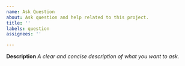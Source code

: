 ```yaml
---
name: Ask Question
about: Ask question and help related to this project.
title: ''
labels: question
assignees: ''

---
```


**Description**
_A clear and concise description of what you want to ask._
